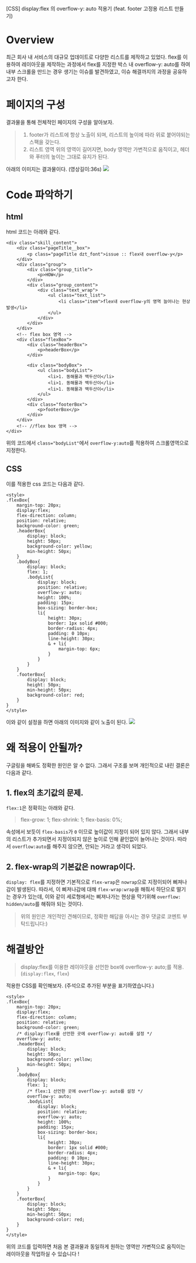 [CSS] display:flex 의 overflow-y: auto 적용기 (feat. footer 고정용 리스트 만들기)

# Overview
최근 회사 내 서비스의 대규모 업데이트로 다양한 리스트를 제작하고 있었다. flex를 이용하여 레이아웃을 제작하는 과정에서 flex를 지정한 박스 내 overflow-y: auto를 하여 내부 스크롤을 만드는 경우 생기는 이슈를 발견하였고, 이슈 해결까지의 과정을 공유하고자 한다.

# 페이지의 구성
결과물을 통해 전체적인 페이지의 구성을 알아보자.
> 1. footer가 리스트에 항상 노출이 되며, 리스트의 높이에 따라 위로 붙어야되는 스팩을 갖는다.
> 2. 리스트 영역 위의 영역이 길어지면, body 영역만 가변적으로 움직이고, 헤더와 푸터의 높이는 그대로 유지가 된다.

아래의 이미지는 결과물이다. (영상길이:36s)
![](https://velog.velcdn.com/images/planic324/post/fc4a48ac-2d72-4644-94b2-bd8d484c8855/image.gif)

# Code 파악하기
## html
html 코드는 아래와 같다.
```
<div class="skill_content">
	<div class="pageTitle__box">
		<p class="pageTitle dzt_font">issue :: flex내 overflow-y</p>
	</div>
	<div class="group">
		<div class="group_title">
			<p>HOW</p>
		</div>
		<div class="group_content">
			<div class="text_wrap">
				<ul class="text_list">
					<li class="item">flex내 overflow-y의 영역 늘어나는 현상 발생</li>
				</ul>
			</div>
		</div>
	</div>
	<!-- flex box 영역 -->
	<div class="flexBox">
		<div class="headerBox">
			<p>headerBox</p>
		</div>
		
		<div class="bodyBox">
			<ul class="bodyList">
				<li>1. 동해물과 백두산이</li>
				<li>1. 동해물과 백두산이</li>
				<li>1. 동해물과 백두산이</li>
			</ul>
		</div>
		<div class="footerBox">
			<p>footerBox</p>
		</div>
	</div>
	<!-- //flex box 영역 -->
</div>
```
위의 코드에서 `class="bodyList"`에서 `overflow-y:auto`를 적용하여 스크롤영역으로 지정한다.
## CSS

이를 적용한 css 코드는 다음과 같다.
```
<style>
.flexBox{
    margin-top: 20px;
    display:flex;
    flex-direction: column;
    position: relative;
    background-color: green;
    .headerBox{
        display: block;
        height: 50px;
        background-color: yellow;
        min-height: 50px;
    }
    .bodyBox{
        display: block;
        flex: 1;
        .bodyList{
            display: block;
            position: relative;
            overflow-y: auto;
            height: 100%;
            padding: 15px;
            box-sizing: border-box;
            li{
                height: 30px;
                border: 1px solid #000;
                border-radius: 4px;
                padding: 0 10px;
                line-height: 30px;
                & + li{
                    margin-top: 6px;
                }
            }
        }
    }
    .footerBox{
        display: block;
        height: 50px;
        min-height: 50px;
        background-color: red;
    }
}
</style>
```
이와 같이 설정을 하면 아래의 이미지와 같이 노출이 된다.
![](https://velog.velcdn.com/images/planic324/post/3a7c707c-5937-483f-a5ba-fd748b798c2a/image.gif)


# 왜 적용이 안될까?
구글링을 해봐도 정확한 원인은 알 수 없다.
그래서 구조를 보며 개인적으로 내린 결론은 다음과 같다.

## 1. flex의 초기값의 문제.

`flex:1`은 정확히는 아래와 같다.
>flex-grow: 1; flex-shrink: 1; flex-basis: 0%;

속성에서 보듯이 `flex-basis`가 `0` 이므로 높이값이 지정이 되어 있지 않다. 그래서 내부의 리스트가 추가되면서 지정이되지 않은 높이로 인해 끝인없이 늘어나는 것이다. 따라서 `overflow:auto`를 해주지 않으면, 안되는 거라고 생각이 되었다.

## 2. flex-wrap의 기본값은 nowrap이다.

`display: flex`를 지정하면 기본적으로 `flex-wrap`은 `nowrap`으로 지정이되어 삐져나감이 발생된다. 따라서, 이 삐져나감에 대해 `flex-wrap:wrap`을 해줘서 하단으로 떨기는 경우가 있는데, 이와 같이 세로형에서는 삐져나가는 현상을 막기위해 `overflow: hidden/auto`를 해줘야 되는 것이다.

> 위의 원인은 개인적인 견해이므로, 정확한 해답을 아시는 경우 댓글로 코멘트 부탁드립니다:)


# 해결방안
> display:flex를 이용한 레이아웃을 선언한 box에 overflow-y: auto;를 적용.
> (`display:flex`, `flex`)

적용한 CSS를 확인해보자. (주석으로 추가된 부분을 표기하였습니다.)
```
<style>
.flexBox{
    margin-top: 20px;
    display:flex;
    flex-direction: column;
    position: relative;
    background-color: green;
    /* display:flex를 선언한 곳에 overflow-y: auto를 설정 */
    overflow-y: auto;
    .headerBox{
        display: block;
        height: 50px;
        background-color: yellow;
        min-height: 50px;
    }
    .bodyBox{
        display: block;
        flex: 1;
        /* flex:1 선언한 곳에 overflow-y: auto를 설정 */
        overflow-y: auto;
        .bodyList{
            display: block;
            position: relative;
            overflow-y: auto;
            height: 100%;
            padding: 15px;
            box-sizing: border-box;
            li{
                height: 30px;
                border: 1px solid #000;
                border-radius: 4px;
                padding: 0 10px;
                line-height: 30px;
                & + li{
                    margin-top: 6px;
                }
            }
        }
    }
    .footerBox{
        display: block;
        height: 50px;
        min-height: 50px;
        background-color: red;
    }
}
</style>
```

위의 코드를 입력하면 처음 본 결과물과 동일하게 원하는 영역만 가변적으로 움직이는 레이아웃을 작업하실 수 있습니다 !

